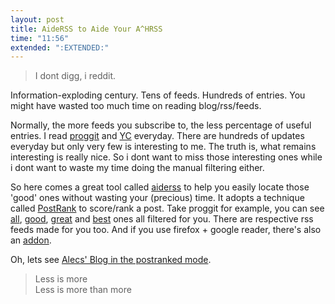 ```yaml
---
layout: post
title: AideRSS to Aide Your A^HRSS
time: "11:56"
extended: ":EXTENDED:"
---
```


> I dont digg, i reddit.

Information-exploding century.  Tens of feeds.  Hundreds of entries.  You might have wasted too much time on reading blog/rss/feeds.

Normally, the more feeds you subscribe to, the less percentage of useful entries.   I read [proggit](http://www.reddit.com/r/programming/) and [YC](http://news.ycombinator.com/) everyday. There are hundreds of updates everyday but only very few is interesting to me. The truth is, what remains interesting is really nice.  So i dont want to miss those interesting ones while i dont want to waste my time doing the manual filtering either.

So here comes a great tool called [aiderss](http://www.aiderss.com/) to help you easily locate those 'good' ones without wasting your (precious) time.  It adopts a technique called [PostRank](http://postrank.com/) to score/rank a post. Take proggit for example, you can see [all](http://www.aiderss.com/all/www.reddit.com/r/programming/), [good](http://www.aiderss.com/good/reddit.com/r/programming), [great](http://www.aiderss.com/great/reddit.com/r/programming) and [best](http://www.aiderss.com/best/reddit.com/r/programming) ones all filtered for you.  There are respective rss feeds made for you too. And if you use firefox + google reader, there's also an [addon](http://gr.aiderss.com/).

Oh, lets see [Alecs' Blog in the postranked mode](http://www.postrank.com/feed/fae6f2b9247196fe3b828ae0ef823f6d).

> Less is more  
> Less is more than more

